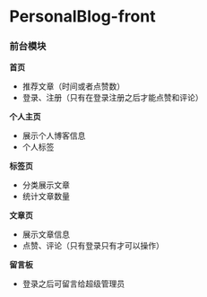 # PersonalBlog-front

### 前台模块

**首页**

- 推荐文章（时间或者点赞数）
- 登录、注册（只有在登录注册之后才能点赞和评论）

**个人主页**

- 展示个人博客信息
- 个人标签

**标签页**

- 分类展示文章
- 统计文章数量

**文章页**

- 展示文章信息
- 点赞、评论（只有登录只有才可以操作）

**留言板**

- 登录之后可留言给超级管理员
